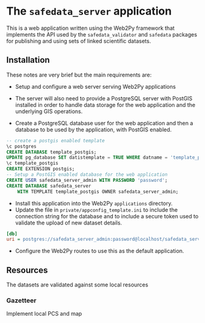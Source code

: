 # The `safedata_server` application

This is a web application written using the Web2Py framework that implements the
API used by the `safedata_validator` and `safedata` packages for publishing and
using sets of linked scientific datasets.

## Installation

These notes are very brief but the main requirements are:

* Setup and configure a web server serving Web2Py applications

* The server will also need to provide a PostgreSQL server with PostGIS
  installed in order to handle data storage for the web application and the
  underlying GIS operations.

* Create a PostgreSQL database user for the web application and then a database
  to be used by the application, with PostGIS enabled.

```SQL
-- create a postgis enabled template
\c postgres
CREATE DATABASE template_postgis;
UPDATE pg_database SET datistemplate = TRUE WHERE datname = 'template_postgis';
\c template_postgis
CREATE EXTENSION postgis;
-- Setup a PostGIS enabled database for the web application
CREATE USER safedata_server_admin WITH PASSWORD 'password';
CREATE DATABASE safedata_server 
    WITH TEMPLATE template_postgis OWNER safedata_server_admin;
```

* Install this application into the Web2Py `applications` directory.
* Update the file in `private/appconfig_template.ini` to include the
  connection string for the database and to include a secure token
  used to validate the upload of new dataset details.

```ini
[db]
uri = postgres://safedata_server_admin:password@localhost/safedata_server
```

* Configure the Web2Py routes to use this as the default application.

## Resources

The datasets are validated against some local resources

### Gazetteer

Implement local PCS and map
